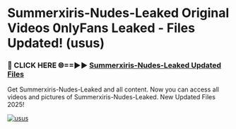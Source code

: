 # Summerxiris-Nudes-Leaked Original Videos 0nlyFans Leaked - Files Updated! (usus)

<h3>🔴 CLICK HERE 🌐==►► <a href="https://tinyurl.com/yrmya6cz" rel="nofollow">Summerxiris-Nudes-Leaked Updated Files</a></h3>

Get Summerxiris-Nudes-Leaked and all content. Now you can access all videos and pictures of Summerxiris-Nudes-Leaked. New Updated Files 2025!

[![usus](https://i.imgur.com/FMdXYCs.gif)](https://tinyurl.com/yrmya6cz)
